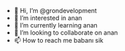 - 👋 Hi, I’m @grondevelopment
- 👀 I’m interested in anan
- 🌱 I’m currently learning anan
- 💞️ I’m looking to collaborate on anan
- 📫 How to reach me babanı sik

<!---
grondevelopment/grondevelopment is a ✨ special ✨ repository because its `README.md` (this file) appears on your GitHub profile.
You can click the Preview link to take a look at your changes.
--->
